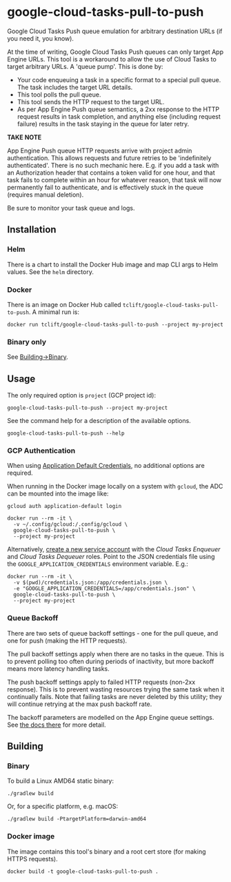 # google-cloud-tasks-pull-to-push

Google Cloud Tasks Push queue emulation for arbitrary destination URLs (if you need it, you know).

At the time of writing, Google Cloud Tasks Push queues can only target App Engine URLs. This tool is a workaround to
allow the use of Cloud Tasks to target arbitrary URLs. A 'queue pump'. This is done by:

 * Your code enqueuing a task in a specific format to a special pull queue. The task includes the target URL details.
 * This tool polls the pull queue.
 * This tool sends the HTTP request to the target URL.
 * As per App Engine Push queue semantics, a 2xx response to the HTTP request results in task completion, and anything
   else (including request failure) results in the task staying in the queue for later retry.

**TAKE NOTE**

App Engine Push queue HTTP requests arrive with project admin authentication. This allows requests and future retries to
be 'indefinitely authenticated'. There is no such mechanic here. E.g. if you add a task with an Authorization header
that contains a token valid for one hour, and that task fails to complete within an hour for whatever reason, that task
will now permanently fail to authenticate, and is effectively stuck in the queue (requires manual deletion).

Be sure to monitor your task queue and logs.


## Installation

### Helm

There is a chart to install the Docker Hub image and map CLI args to Helm values. See the `helm` directory.

### Docker

There is an image on Docker Hub called `tclift/google-cloud-tasks-pull-to-push`. A minimal run is:

    docker run tclift/google-cloud-tasks-pull-to-push --project my-project

### Binary only

See [Building→Binary](#building-binary).


## Usage

The only required option is `project` (GCP project id):

    google-cloud-tasks-pull-to-push --project my-project

See the command help for a description of the available options.

    google-cloud-tasks-pull-to-push --help

### GCP Authentication

When using
[Application Default Credentials](https://cloud.google.com/docs/authentication/production#providing_credentials_to_your_application),
no additional options are required.

When running in the Docker image locally on a system with `gcloud`, the ADC can be mounted into the image like:

    gcloud auth application-default login

    docker run --rm -it \
      -v ~/.config/gcloud:/.config/gcloud \
      google-cloud-tasks-pull-to-push \
      --project my-project

Alternatively, [create a new service account](https://cloud.google.com/docs/authentication/getting-started) with the
*Cloud Tasks Enqueuer* and *Cloud Tasks Dequeuer* roles. Point to the JSON credentials file using the
`GOOGLE_APPLICATION_CREDENTIALS` environment variable. E.g.:

    docker run --rm -it \
      -v $(pwd)/credentials.json:/app/credentials.json \
      -e "GOOGLE_APPLICATION_CREDENTIALS=/app/credentials.json" \
      google-cloud-tasks-pull-to-push \
      --project my-project

### Queue Backoff

There are two sets of queue backoff settings - one for the pull queue, and one for push (making the HTTP requests).

The pull backoff settings apply when there are no tasks in the queue. This is to prevent polling too often during
periods of inactivity, but more backoff means more latency handling tasks.

The push backoff settings apply to failed HTTP requests (non-2xx response). This is to prevent wasting resources trying
the same task when it continually fails. Note that failing tasks are never deleted by this utility; they will continue
retrying at the max push backoff rate.

The backoff parameters are modelled on the App Engine queue settings. See
[the docs there](https://cloud.google.com/appengine/docs/standard/go/taskqueue/push/retrying-tasks) for more detail.


## Building

### Binary
<a id="building-binary"></a>

To build a Linux AMD64 static binary:

    ./gradlew build

Or, for a specific platform, e.g. macOS:

    ./gradlew build -PtargetPlatform=darwin-amd64

### Docker image

The image contains this tool's binary and a root cert store (for making HTTPS requests).

    docker build -t google-cloud-tasks-pull-to-push .

